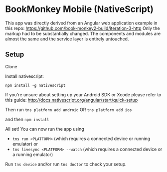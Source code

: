 # BookMonkey Mobile (NativeScript)

This app was directly derived from an Angular web application example in this repo:
https://github.com/book-monkey2-build/iteration-3-http
Only the markup had to be substantially changed. The components and modules are almost the same and the service layer is entirely untouched.

## Setup

Clone

Install nativescript:

```
npm install -g nativescript
```

If you're unsure about setting up your Android SDK or Xcode please refer to this guide: http://docs.nativescript.org/angular/start/quick-setup

Then run 
`tns platform add android` OR
`tns platform add ios`

and then `npm install`

All set! You can now run the app using

* `tns run <PLATFORM>` (which requires a connected device or running emulator) or 
* `tns livesync <PLATFORM> --watch` (which requires a connected device or a running emulator) 

Run `tns device` and/or run `tns doctor` to check your setup.
